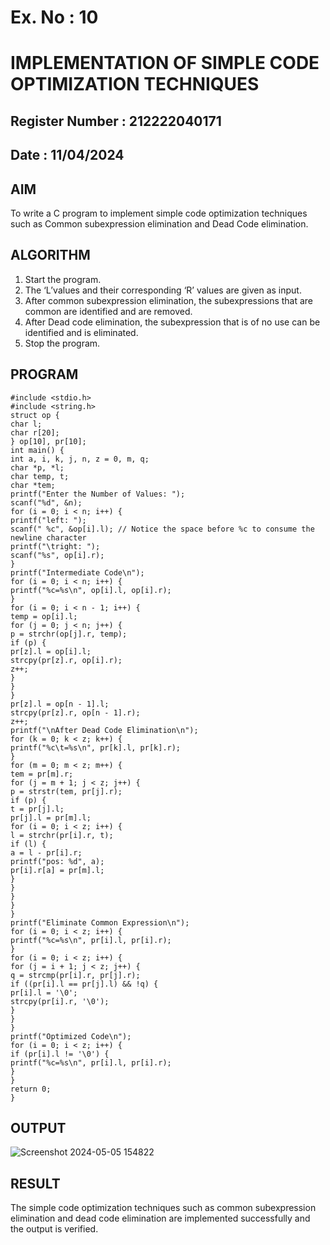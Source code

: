 # Ex. No : 10	
# IMPLEMENTATION OF SIMPLE CODE OPTIMIZATION TECHNIQUES 
## Register Number : 212222040171
## Date : 11/04/2024

## AIM   
To write a C program to implement simple code optimization techniques such as Common subexpression elimination and Dead Code elimination.

## ALGORITHM
1.	Start the program.
2.	The ‘L’values and their corresponding ‘R’ values are given as input.
3.	After common subexpression elimination, the subexpressions that are common are identified and are removed.
4.	After Dead code elimination, the subexpression that is of no use can be identified and is eliminated.
5.	Stop the program.

## PROGRAM

	#include <stdio.h>
	#include <string.h>
	struct op {
	char l;
	char r[20];
	} op[10], pr[10];
	int main() {	
	int a, i, k, j, n, z = 0, m, q;
	char *p, *l;
	char temp, t;
	char *tem;
	printf("Enter the Number of Values: ");
	scanf("%d", &n);
	for (i = 0; i < n; i++) {
	printf("left: ");
	scanf(" %c", &op[i].l); // Notice the space before %c to consume the newline character
	printf("\tright: ");
	scanf("%s", op[i].r);
	}
	printf("Intermediate Code\n");
	for (i = 0; i < n; i++) {	
	printf("%c=%s\n", op[i].l, op[i].r);
	}
	for (i = 0; i < n - 1; i++) {
	temp = op[i].l;
	for (j = 0; j < n; j++) {
	p = strchr(op[j].r, temp);
	if (p) {
	pr[z].l = op[i].l;
	strcpy(pr[z].r, op[i].r);
	z++;
	}
	}
	}
	pr[z].l = op[n - 1].l;
	strcpy(pr[z].r, op[n - 1].r);
	z++;
	printf("\nAfter Dead Code Elimination\n");
	for (k = 0; k < z; k++) {
	printf("%c\t=%s\n", pr[k].l, pr[k].r);
	}
	for (m = 0; m < z; m++) {
	tem = pr[m].r;
	for (j = m + 1; j < z; j++) {
	p = strstr(tem, pr[j].r);
	if (p) {
	t = pr[j].l;
	pr[j].l = pr[m].l;
	for (i = 0; i < z; i++) {
	l = strchr(pr[i].r, t);
	if (l) {
	a = l - pr[i].r;
	printf("pos: %d", a);
	pr[i].r[a] = pr[m].l;
	}
	}
	}
	}
	}
	printf("Eliminate Common Expression\n");
	for (i = 0; i < z; i++) {
	printf("%c=%s\n", pr[i].l, pr[i].r);
	}
	for (i = 0; i < z; i++) {
	for (j = i + 1; j < z; j++) {
	q = strcmp(pr[i].r, pr[j].r);
	if ((pr[i].l == pr[j].l) && !q) {
	pr[i].l = '\0';
	strcpy(pr[i].r, '\0');
	}
	}
	}
	printf("Optimized Code\n");
	for (i = 0; i < z; i++) {
	if (pr[i].l != '\0') {
	printf("%c=%s\n", pr[i].l, pr[i].r);
	}
	}
	return 0;
	}

## OUTPUT 

![Screenshot 2024-05-05 154822](https://github.com/Vishalsaravana/19CS409-Compiler-Design-Lab/assets/119103912/b1ec154e-d72e-4dda-ab78-04b721510240)


## RESULT
The simple code optimization techniques such as common subexpression elimination and dead code elimination are implemented successfully and the output is verified.
